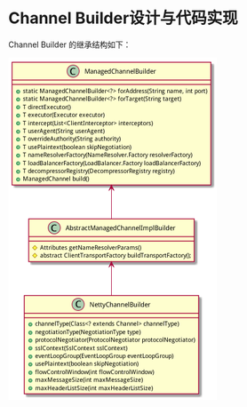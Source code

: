 Channel Builder设计与代码实现
===========================

Channel Builder 的继承结构如下：

![](images/builders.png)